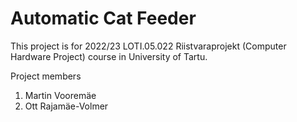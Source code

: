 # Automatic Cat Feeder
This project is for 2022/23 LOTI.05.022 Riistvaraprojekt (Computer Hardware Project) course in University of Tartu.

Project members
1. Martin Vooremäe
2. Ott Rajamäe-Volmer
